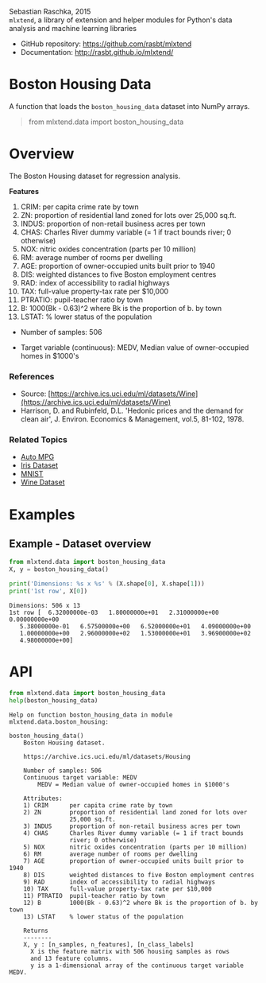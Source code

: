 
Sebastian Raschka, 2015  
`mlxtend`, a library of extension and helper modules for Python's data analysis and machine learning libraries

- GitHub repository: https://github.com/rasbt/mlxtend
- Documentation: http://rasbt.github.io/mlxtend/

# Boston Housing Data

A function that loads the `boston_housing_data` dataset into NumPy arrays.

> from mlxtend.data import boston_housing_data

# Overview

The Boston Housing dataset for regression analysis.

**Features**

1. CRIM:      per capita crime rate by town
2. ZN:        proportion of residential land zoned for lots over 25,000 sq.ft.
3. INDUS:     proportion of non-retail business acres per town
4. CHAS:      Charles River dummy variable (= 1 if tract bounds river; 0 otherwise)
5. NOX:       nitric oxides concentration (parts per 10 million)
6. RM:        average number of rooms per dwelling
7. AGE:       proportion of owner-occupied units built prior to 1940
8. DIS:       weighted distances to five Boston employment centres
9. RAD:       index of accessibility to radial highways
10. TAX:      full-value property-tax rate per $10,000
11. PTRATIO:  pupil-teacher ratio by town
12. B:        1000(Bk - 0.63)^2 where Bk is the proportion of b. by town
13. LSTAT:    % lower status of the population
    

- Number of samples: 506

- Target variable (continuous): MEDV, Median value of owner-occupied homes in $1000's


### References

- Source: [https://archive.ics.uci.edu/ml/datasets/Wine](https://archive.ics.uci.edu/ml/datasets/Wine)
- Harrison, D. and Rubinfeld, D.L. 
'Hedonic prices and the demand for clean air', J. Environ. Economics & Management, vol.5, 81-102, 1978.

### Related Topics

- [Auto MPG](autompg.html)
- [Iris Dataset](./iris.html)
- [MNIST](./mnist.html)
- [Wine Dataset](./wine.html)

# Examples

## Example - Dataset overview


```python
from mlxtend.data import boston_housing_data
X, y = boston_housing_data()

print('Dimensions: %s x %s' % (X.shape[0], X.shape[1]))
print('1st row', X[0])
```

    Dimensions: 506 x 13
    1st row [  6.32000000e-03   1.80000000e+01   2.31000000e+00   0.00000000e+00
       5.38000000e-01   6.57500000e+00   6.52000000e+01   4.09000000e+00
       1.00000000e+00   2.96000000e+02   1.53000000e+01   3.96900000e+02
       4.98000000e+00]


# API


```python
from mlxtend.data import boston_housing_data
help(boston_housing_data)
```

    Help on function boston_housing_data in module mlxtend.data.boston_housing:
    
    boston_housing_data()
        Boston Housing dataset.
        
        https://archive.ics.uci.edu/ml/datasets/Housing
        
        Number of samples: 506
        Continuous target variable: MEDV
            MEDV = Median value of owner-occupied homes in $1000's
        
        Attributes:
        1) CRIM      per capita crime rate by town
        2) ZN        proportion of residential land zoned for lots over
                     25,000 sq.ft.
        3) INDUS     proportion of non-retail business acres per town
        4) CHAS      Charles River dummy variable (= 1 if tract bounds
                     river; 0 otherwise)
        5) NOX       nitric oxides concentration (parts per 10 million)
        6) RM        average number of rooms per dwelling
        7) AGE       proportion of owner-occupied units built prior to 1940
        8) DIS       weighted distances to five Boston employment centres
        9) RAD       index of accessibility to radial highways
        10) TAX      full-value property-tax rate per $10,000
        11) PTRATIO  pupil-teacher ratio by town
        12) B        1000(Bk - 0.63)^2 where Bk is the proportion of b. by town
        13) LSTAT    % lower status of the population
        
        Returns
        --------
        X, y : [n_samples, n_features], [n_class_labels]
          X is the feature matrix with 506 housing samples as rows
          and 13 feature columns.
          y is a 1-dimensional array of the continuous target variable MEDV.
    

